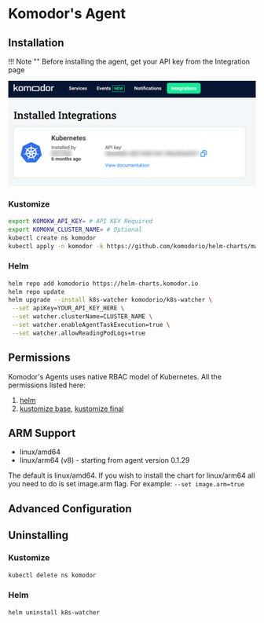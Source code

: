 # Komodor's Agent

## Installation

!!! Note ""
    Before installing the agent, get your API key from the Integration page

![API Key Location](./img/api_key_location.png)

### Kustomize

```bash
export KOMOKW_API_KEY= # API KEY Required
export KOMOKW_CLUSTER_NAME= # Optional
kubectl create ns komodor
kubectl apply -n komodor -k https://github.com/komodorio/helm-charts/manifests/overlays/full/?ref=master
```
### Helm

```bash
helm repo add komodorio https://helm-charts.komodor.io
helm repo update
helm upgrade --install k8s-watcher komodorio/k8s-watcher \
 --set apiKey=YOUR_API_KEY_HERE \
 --set watcher.clusterName=CLUSTER_NAME \
 --set watcher.enableAgentTaskExecution=true \
 --set watcher.allowReadingPodLogs=true

```

## Permissions
Komodor's Agents uses native RBAC model of Kubernetes. All the permissions listed here:

1. [helm](https://github.com/komodorio/helm-charts/blob/master/charts/k8s-watcher/templates/clusterrole.yaml)
2. [kustomize base](https://github.com/komodorio/helm-charts/blob/master/manifests/base/clusterrole.yaml), [kustomize final](https://github.com/komodorio/helm-charts/blob/master/manifests/overlays/full/logs-reader.cr.yaml)


## ARM Support

* linux/amd64
* linux/arm64 (v8) - starting from agent version 0.1.29

The default is linux/amd64. If you wish to install the chart for linux/arm64 all you need to do is set image.arm flag. For example: `--set image.arm=true`

## Advanced Configuration


## Uninstalling

### Kustomize
```bash
kubectl delete ns komodor
```

### Helm
```bash
helm uninstall k8s-watcher
```
